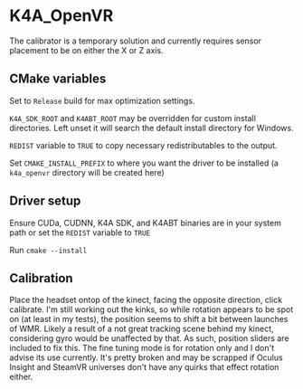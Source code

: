 # K4A_OpenVR
The calibrator is a temporary solution and currently requires sensor placement to be on either the X or Z axis.

## CMake variables
Set to `Release` build for max optimization settings.

`K4A_SDK_ROOT` and `K4ABT_ROOT` may be overridden for custom install directories. Left unset it will search the default install directory for Windows.

`REDIST` variable to `TRUE` to copy necessary redistributables to the output.

Set `CMAKE_INSTALL_PREFIX` to where you want the driver to be installed (a `k4a_openvr` directory will be created here)

## Driver setup

Ensure CUDa, CUDNN, K4A SDK, and K4ABT binaries are in your system path or set the `REDIST` variable to `TRUE`

Run `cmake --install`

## Calibration

Place the headset ontop of the kinect, facing the opposite direction, click calibrate.
I'm still working out the kinks, so while rotation appears to be spot on (at least in my tests), the position seems to shift a bit between launches of WMR.
Likely a result of a not great tracking scene behind my kinect, considering gyro would be unaffected by that. As such, position sliders are included to fix this.
The fine tuning mode is for rotation only and I don't advise its use currently. It's pretty broken and may be scrapped if Oculus Insight and SteamVR universes don't have any quirks that effect rotation either.
